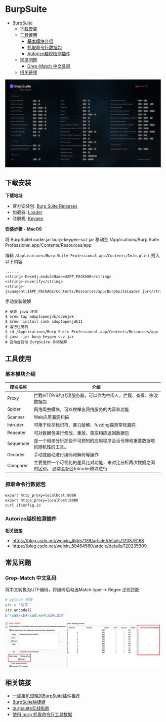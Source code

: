 # BurpSuite
- [BurpSuite](#burpsuite)
  - [下载安装](#下载安装)
  - [工具使用](#工具使用)
    - [基本模块介绍](#基本模块介绍)
    - [抓取命令行数据包](#抓取命令行数据包)
    - [Autorize越权检测插件](#autorize越权检测插件)
  - [常见问题](#常见问题)
    - [Grep-Match 中文乱码](#grep-match-中文乱码)
  - [相关链接](#相关链接)

![图 2](../../@attachment/images/安全工具/BurpSuite_1660992463972.png)  

## 下载安装

**下载地址**

- 官方安装包: [Burp Suite Releases](https://portswigger.net/burp/releases)  
- 加载器: [Loader](https://raw.githubusercontent.com/x-Ai/BurpSuite/main/BurpSuiteLoader.jar)  
- 注册机: [Keygen](https://raw.githubusercontent.com/x-Ai/BurpSuite/main/burp-keygen-scz.jar)

**安装步骤 - MacOS**

将 BurpSuiteLoader.jar burp-keygen-scz.jar 移动至 /Applications/Burp Suite Professional.app/Contents/Resources/app

编辑 `/Applications/Burp Suite Professional.app/Contents/Info.plist` 插入以下内容
```
......
<string>-Dexe4j.moduleName=$APP_PACKAGE</string>
<string>-noverify</string>  
<string>-javaagent:$APP_PACKAGE/Contents/Resources/app/BurpSuiteLoader.jar</string>
```
手动安装破解
```
# 安装 java 环境
$ brew tap adoptopenjdk/openjdk
$ brew  install cask adoptopenjdk11
# 运行注册机
$ cd /Applications/Burp Suite Professional.app/Contents/Resources/app
$ java -jar burp-keygen-scz.jar
# 启动台启动 BurpSuite 手动破解
```

## 工具使用
### 基本模块介绍
| 模块名称  | 介绍                                                                      |
| --------- | ------------------------------------------------------------------------- |
| Proxy     | 拦截HTTP/S的代理服务器，可以作为中间人，拦截、查看、修改数据包            |
| Spider    | 网络爬虫模块，可以枚举出网络服务的内容和功能                              |
| Scanner   | Web应用漏洞扫描                                                           |
| Intruder  | 可用于枚举标识符、暴力破解、fuzzing探测常规漏洞                           |
| Repeater  | 可对数据包进行修改、重放，获取相应返回数据包                              |
| Sequencer | 是一个用来分析那些不可预知的应用程序会话令牌和重要数据项的随机性的工具。 |
| Decoder   | 手动或自动进行编码和解码等操作                                            |
| Comparer  | 主要提供一个可视化的差异比对功能，来对比分析两次数据之间的区别。 通常会配合Intruder模块进行                                                                         |

### 抓取命令行数据包

```
export http_proxy=localhost:8080
export https_proxy=localhost:8080
curl ifconfig.io
```

### Autorize越权检测插件

**相关链接**

- https://blog.csdn.net/weixin_45557138/article/details/120876168
- https://blog.csdn.net/weixin_50464560/article/details/120235909

## 常见问题

### Grep-Match 中文乱码
将中文转换为UTF编码，将编码后勾选Match type -> Regex 正则匹配
```python
# python 转换
str = '购买'
str.encode()
b'\xe8\xb4\xad\xe4\xb9\xb0'
```
![图 2](../../@attachment/images/Security/安全工具/BurpSuite_1661477852633.png)  

## 相关链接
- [一些相见恨晚的BurpSuite插件推荐](https://blog.csdn.net/weixin_37104668/article/details/104670704)
- [BurpSuite快捷键](https://zweilosec.gitbook.io/hackers-rest/web/burp-suite)
- [burpsuite实战指南](https://t0data.gitbooks.io/burpsuite/content/)
- [使用 burp 抓取命令行工具数据](https://cloud.tencent.com/developer/article/1812996)